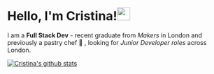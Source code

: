 # Hello, I'm Cristina!<img src="https://raw.githubusercontent.com/MartinHeinz/MartinHeinz/master/wave.gif" width="30px">


I am a **Full Stack Dev** - recent graduate from _Makers_ in London and previously a pastry chef  :cake: , looking for _Junior Developer roles_ across London.


[![Cristina's github stats](https://github-readme-stats.vercel.app/api?username=cfujiname)](https://github.com/cfujiname/github-readme-stats)

